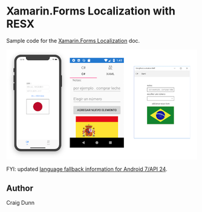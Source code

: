 Xamarin.Forms Localization with RESX
==============

Sample code for the [Xamarin.Forms Localization](http://developer.xamarin.com/guides/cross-platform/xamarin-forms/localization) doc.

![Example screenshots](Screenshots/all-sml.png)

FYI: updated [language fallback information for Android 7/API 24](https://developer.android.com/guide/topics/resources/multilingual-support).

Author
------

Craig Dunn
